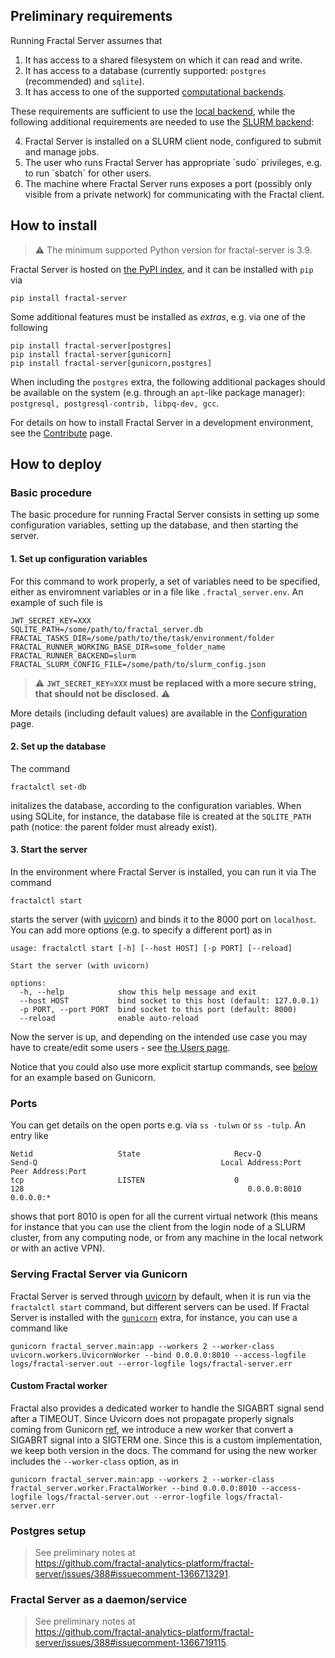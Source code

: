 

## Preliminary requirements

Running Fractal Server assumes that

1. It has access to a shared filesystem on which it can read and write.
2. It has access to a database (currently supported: `postgres` (recommended)
   and `sqlite`).
3. It has access to one of the supported [computational backends](../internals/runners/).

These requirements are sufficient to use the [local
backend](../internals/runners/local/), while the following additional
requirements are needed to use the [SLURM backend](../internals/runners/slurm):

<ol start="4">
<li> Fractal Server is installed on a SLURM client node, configured to submit
and manage jobs. </li>
<li> The user who runs Fractal Server has appropriate `sudo` privileges, e.g.
to run `sbatch` for other users. </li>
<li> The machine where Fractal Server runs exposes a port (possibly only
visible from a private network) for communicating with the Fractal client.
</li>
</ol>

## How to install

> ⚠️  The minimum supported Python version for fractal-server is 3.9.

Fractal Server is hosted on [the PyPI
index](https://pypi.org/project/fractal-server), and it can be installed with
`pip` via
```
pip install fractal-server
```

Some additional features must be installed as *extras*, e.g. via one of the following
```
pip install fractal-server[postgres]
pip install fractal-server[gunicorn]
pip install fractal-server[gunicorn,postgres]
```

When including the `postgres` extra, the following additional packages should
be available on the system (e.g. through an `apt`-like package manager):
`postgresql, postgresql-contrib, libpq-dev, gcc`.


For details on how to install Fractal Server in a development environment, see
the [Contribute](../contribute) page.

## How to deploy

### Basic procedure

The basic procedure for running Fractal Server consists in setting up some
configuration variables, setting up the database, and then starting the server.

#### 1. Set up configuration variables

For this command to work properly, a set of variables need to be specified,
either as enviromnent variables or in a file like `.fractal_server.env`.
An example of such file is
```
JWT_SECRET_KEY=XXX
SQLITE_PATH=/some/path/to/fractal_server.db
FRACTAL_TASKS_DIR=/some/path/to/the/task/environment/folder
FRACTAL_RUNNER_WORKING_BASE_DIR=some_folder_name
FRACTAL_RUNNER_BACKEND=slurm
FRACTAL_SLURM_CONFIG_FILE=/some/path/to/slurm_config.json
```

> ⚠️  **`JWT_SECRET_KEY=XXX` must be replaced with a more secure string, that
> should not be disclosed.** ⚠️

More details (including default values) are available in the [Configuration](../configuration/) page.


#### 2. Set up the database

The command
```
fractalctl set-db
```
initalizes the database, according to the configuration variables.
When using SQLite, for instance, the database file is created at the
`SQLITE_PATH` path (notice: the parent folder must already exist).

#### 3. Start the server

In the environment where Fractal Server is installed, you can run it via
The command
```
fractalctl start
```
starts the server (with [uvicorn](https://www.uvicorn.org)) and binds it to
the 8000 port on `localhost`.  You can add more options (e.g. to specify a
different port) as in
```
usage: fractalctl start [-h] [--host HOST] [-p PORT] [--reload]

Start the server (with uvicorn)

options:
  -h, --help            show this help message and exit
  --host HOST           bind socket to this host (default: 127.0.0.1)
  -p PORT, --port PORT  bind socket to this port (default: 8000)
  --reload              enable auto-reload
```

Now the server is up, and depending on the intended use case you may have to
create/edit some users - see [the Users page](../internals/users/).


Notice that you could also use more explicit startup commands, see
[below](../install_and_deploy/#serving-fractal-server-via-gunicorn) for an
example based on Gunicorn.

### Ports

You can get details on the open ports e.g. via `ss -tulwn` or `ss -tulp`. An entry like
```
Netid                   State                     Recv-Q                    Send-Q                                         Local Address:Port                                               Peer Address:Port
tcp                     LISTEN                    0                         128                                                  0.0.0.0:8010                                                    0.0.0.0:*
```
shows that port 8010 is open for all the current virtual network (this means for instance that you can use the client from the login node of a SLURM cluster, from any computing node, or from any machine in the local network or with an active VPN).


### Serving Fractal Server via Gunicorn

Fractal Server is served through [uvicorn](https://www.uvicorn.org) by default, when it is run via the `fractalctl start` command, but different servers can be used.
If Fractal Server is installed with the [`gunicorn`](https://gunicorn.org) extra, for instance, you can use a command like
```
gunicorn fractal_server.main:app --workers 2 --worker-class uvicorn.workers.UvicornWorker --bind 0.0.0.0:8010 --access-logfile logs/fractal-server.out --error-logfile logs/fractal-server.err
```

#### Custom Fractal worker

Fractal also provides a dedicated worker to handle the SIGABRT signal send after a TIMEOUT. Since Uvicorn does not propagate properly signals coming from Gunicorn [ref](https://github.com/encode/uvicorn/blob/22873a99188413332df98c04a351e061672cb523/uvicorn/workers.py#L77), we introduce a new worker that convert a SIGABRT signal into a SIGTERM one. Since this is a custom implementation, we keep both version in the docs.
The command for using the new worker includes the `--worker-class` option, as in
```
gunicorn fractal_server.main:app --workers 2 --worker-class fractal_server.worker.FractalWorker --bind 0.0.0.0:8010 --access-logfile logs/fractal-server.out --error-logfile logs/fractal-server.err
```

### Postgres setup

> See preliminary notes at<br>
> https://github.com/fractal-analytics-platform/fractal-server/issues/388#issuecomment-1366713291.

### Fractal Server as a daemon/service

> See preliminary notes at<br>
> https://github.com/fractal-analytics-platform/fractal-server/issues/388#issuecomment-1366719115.
